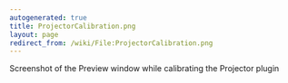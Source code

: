 ```yaml
---
autogenerated: true
title: ProjectorCalibration.png
layout: page
redirect_from: /wiki/File:ProjectorCalibration.png
---
```


Screenshot of the Preview window while calibrating the Projector plugin
